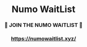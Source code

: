 <div align="center">

#  **Numo WaitList**

### 📝 JOIN THE NUMO WAITLIST 📝

### https://numowaitlist.xyz/

</div>